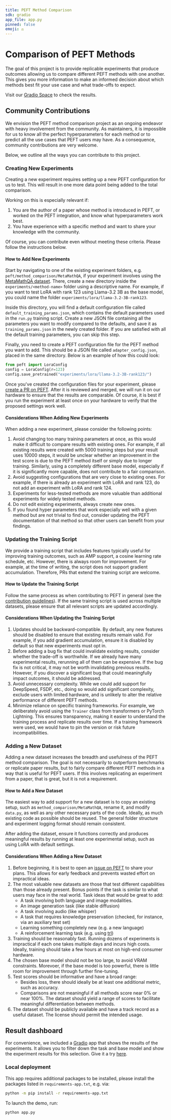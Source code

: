 ```yaml
---
title: PEFT Method Comparison
sdk: gradio
app_file: app.py
pinned: false
emoji: ⚖️
---
```


# Comparison of PEFT Methods

The goal of this project is to provide replicable experiments that produce outcomes allowing us to compare different PEFT methods with one another. This gives you more information to make an informed decision about which methods best fit your use case and what trade-offs to expect.

Visit our [Gradio Space](https://huggingface.co/spaces/peft-internal-testing/PEFT-method-comparison) to check the results.

## Community Contributions

We envision the PEFT method comparison project as an ongoing endeavor with heavy involvement from the community. As maintainers, it is impossible for us to know all the perfect hyperparameters for each method or to predict all the use cases that PEFT users may have. As a consequence, community contributions are very welcome.

Below, we outline all the ways you can contribute to this project.

### Creating New Experiments

Creating a new experiment requires setting up a new PEFT configuration for us to test. This will result in one more data point being added to the total comparison.

Working on this is especially relevant if:

1. You are the author of a paper whose method is introduced in PEFT, or worked on the PEFT integration, and know what hyperparameters work best.
2. You have experience with a specific method and want to share your knowledge with the community.

Of course, you can contribute even without meeting these criteria. Please follow the instructions below.

#### How to Add New Experiments

Start by navigating to one of the existing experiment folders, e.g. `peft/method_comparison/MetaMathQA`, if your experiment involves using the [MetaMathQA dataset](https://huggingface.co/datasets/meta-math/MetaMathQA). There, create a new directory inside the `experiments/<method-name>` folder using a descriptive name. For example, if you want to test LoRA with rank 123 using Llama-3.2 3B as the base model, you could name the folder `experiments/lora/llama-3.2-3B-rank123`.

Inside this directory, you will find a default configuration file called `default_training_params.json`, which contains the default parameters used in the `run.py` training script. Create a new JSON file containing all the parameters you want to modify compared to the defaults, and save it as `training_params.json` in the newly created folder. If you are satisfied with all the default training parameters, you can skip this step.

Finally, you need to create a PEFT configuration file for the PEFT method you want to add. This should be a JSON file called `adapter_config.json`, placed in the same directory. Below is an example of how this could look:

```python
from peft import LoraConfig
config = LoraConfig(r=123)
config.save_pretrained("experiments/lora/llama-3.2-3B-rank123/")
```

Once you've created the configuration files for your experiment, please [create a PR on PEFT](https://github.com/huggingface/peft/pulls). After it is reviewed and merged, we will run it on our hardware to ensure that the results are comparable. Of course, it is best if you run the experiment at least once on your hardware to verify that the proposed settings work well.

#### Considerations When Adding New Experiments

When adding a new experiment, please consider the following points:

1. Avoid changing too many training parameters at once, as this would make it difficult to compare results with existing ones. For example, if all existing results were created with 5000 training steps but your result uses 10000 steps, it would be unclear whether an improvement in the test score is due to the PEFT method itself or simply due to longer training. Similarly, using a completely different base model, especially if it is significantly more capable, does not contribute to a fair comparison.
2. Avoid suggesting configurations that are very close to existing ones. For example, if there is already an experiment with LoRA and rank 123, do not add an experiment with LoRA and rank 124.
3. Experiments for less-tested methods are more valuable than additional experiments for widely tested methods.
4. Do not edit existing experiments, always create new ones.
5. If you found hyper parameters that work especially well with a given method but are not trivial to find out, consider updating the PEFT documentation of that method so that other users can benefit from your findings.

### Updating the Training Script

We provide a training script that includes features typically useful for improving training outcomes, such as AMP support, a cosine learning rate schedule, etc. However, there is always room for improvement. For example, at the time of writing, the script does not support gradient accumulation. Therefore, PRs that extend the training script are welcome.

#### How to Update the Training Script

Follow the same process as when contributing to PEFT in general (see the [contribution guidelines](https://huggingface.co/docs/peft/developer_guides/contributing)). If the same training script is used across multiple datasets, please ensure that all relevant scripts are updated accordingly.

#### Considerations When Updating the Training Script

1. Updates should be backward-compatible. By default, any new features should be disabled to ensure that existing results remain valid. For example, if you add gradient accumulation, ensure it is disabled by default so that new experiments must opt in.
2. Before adding a bug fix that could invalidate existing results, consider whether the trade-off is worthwhile. If we already have many experimental results, rerunning all of them can be expensive. If the bug fix is not critical, it may not be worth invalidating previous results. However, if you discover a significant bug that could meaningfully impact outcomes, it should be addressed.
3. Avoid unnecessary complexity. While we could add support for DeepSpeed, FSDP, etc., doing so would add significant complexity, exclude users with limited hardware, and is unlikely to alter the relative performance of different PEFT methods.
4. Minimize reliance on specific training frameworks. For example, we deliberately avoid using the `Trainer` class from transformers or PyTorch Lightning. This ensures transparency, making it easier to understand the training process and replicate results over time. If a training framework were used, we would have to pin the version or risk future incompatibilities.

### Adding a New Dataset

Adding a new dataset increases the breadth and usefulness of the PEFT method comparison. The goal is not necessarily to outperform benchmarks or replicate paper results, but to fairly compare different PEFT methods in a way that is useful for PEFT users. If this involves replicating an experiment from a paper, that is great, but it is not a requirement.

#### How to Add a New Dataset

The easiest way to add support for a new dataset is to copy an existing setup, such as `method_comparison/MetaMathQA`, rename it, and modify `data.py`, as well as any other necessary parts of the code. Ideally, as much existing code as possible should be reused. The general folder structure and experiment logging format should remain consistent.

After adding the dataset, ensure it functions correctly and produces meaningful results by running at least one experimental setup, such as using LoRA with default settings.

#### Considerations When Adding a New Dataset

1. Before beginning, it is best to open an [issue on PEFT](https://github.com/huggingface/peft/issues) to share your plans. This allows for early feedback and prevents wasted effort on impractical ideas.
2. The most valuable new datasets are those that test different capabilities than those already present. Bonus points if the task is similar to what users may face in the real world. Task ideas that would be great to add:
    - A task involving both language and  image modalities.
    - An image generation task (like stable diffusion)
    - A task involving audio (like whisper)
    - A task that requires knowledge preservation (checked, for instance, via an auxiliary test set)
    - Learning something completely new (e.g. a new language)
    - A reinforcement learning task (e.g. using [trl](https://github.com/huggingface/trl))
3. Training should be reasonably fast. Running dozens of experiments is impractical if each one takes multiple days and incurs high costs. Ideally, training should take a few hours at most on high-end consumer hardware.
4. The chosen base model should not be too large, to avoid VRAM constraints. Morevoer, if the base model is too powerful, there is little room for improvement through further fine-tuning.
5. Test scores should be informative and have a broad range:
   - Besides loss, there should ideally be at least one additional metric, such as accuracy.
   - Comparisons are not meaningful if all methods score near 0% or near 100%. The dataset should yield a range of scores to facilitate meaningful differentiation between methods.
6. The dataset should be publicly available and have a track record as a useful dataset. The license should permit the intended usage.

## Result dashboard

For convenience, we included a [Gradio](https://www.gradio.app/) app that shows the results of the experiments. It allows you to filter down the task and base model and show the experiment results for this selection. Give it a try [here](https://huggingface.co/spaces/peft-internal-testing/PEFT-method-comparison).

### Local deployment

This app requires additional packages to be installed, please install the packages listed in `requirements-app.txt`, e.g. via:

```sh
python -m pip install -r requirements-app.txt
```

To launch the demo, run:

```sh
python app.py
```
